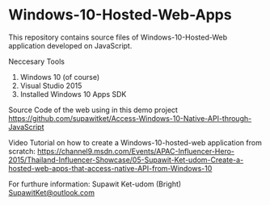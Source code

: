 # Windows-10-Hosted-Web-Apps
This repository contains source files of Windows-10-Hosted-Web application developed on JavaScript.


Neccesary Tools
1. Windows 10 (of course)
2. Visual Studio 2015
3. Installed Windows 10 Apps SDK


Source Code of the web using in this demo project
https://github.com/supawitket/Access-Windows-10-Native-API-through-JavaScript



Video Tutorial on how to create a Windows-10-hosted-web application from scratch:
https://channel9.msdn.com/Events/APAC-Influencer-Hero-2015/Thailand-Influencer-Showcase/05-Supawit-Ket-udom-Create-a-hosted-web-apps-that-access-native-API-from-Windows-10




For furthure information:
Supawit Ket-udom (Bright)
SupawitKet@outlook.com
